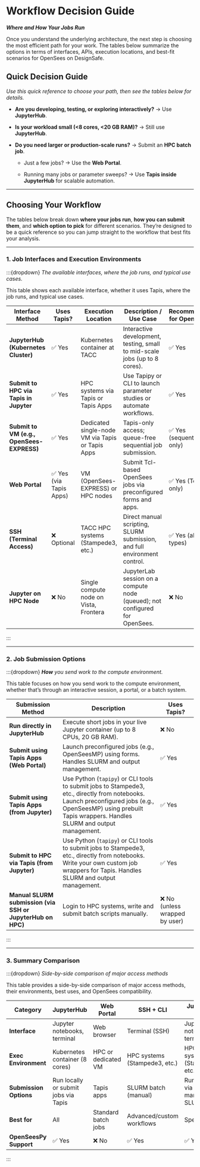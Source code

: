 # Workflow Decision Guide
***Where and How Your Jobs Run***

Once you understand the underlying architecture, the next step is choosing the most efficient path for your work. The tables below summarize the options in terms of interfaces, APIs, execution locations, and best-fit scenarios for OpenSees on DesignSafe.



## Quick Decision Guide

*Use this quick reference to choose your path, then see the tables below for details.*

* **Are you developing, testing, or exploring interactively?**
  → Use **JupyterHub**.

* **Is your workload small (<8 cores, <20 GB RAM)?**
  → Still use **JupyterHub**.

* **Do you need larger or production-scale runs?**
  → Submit an **HPC batch job**.

  * Just a few jobs?
    → Use the **Web Portal**.

  * Running many jobs or parameter sweeps?
    → Use **Tapis inside JupyterHub** for scalable automation.

---

## Choosing Your Workflow

The tables below break down **where your jobs run**, **how you can submit them**, and **which option to pick** for different scenarios. They’re designed to be a quick reference so you can jump straight to the workflow that best fits your analysis.

---

### 1. Job Interfaces and Execution Environments

:::{dropdown} *The available interfaces, where the job runs, and typical use cases.*

This table shows each available interface, whether it uses Tapis, where the job runs, and typical use cases.

| Interface Method                          | Uses Tapis?            | Execution Location                               | Description / Use Case                                                      | Recommended for OpenSees? |
| ----------------------------------------- | ---------------------- | ------------------------------------------------ | --------------------------------------------------------------------------- | ------------------------- |
| **JupyterHub (Kubernetes Cluster)**       | ✅ Yes                  | Kubernetes container at TACC                     | Interactive development, testing, small to mid-scale jobs (up to 8 cores).  | ✅ Yes                     |
| **Submit to HPC via Tapis in Jupyter**    | ✅ Yes                  | HPC systems via Tapis or Tapis Apps              | Use Tapipy or CLI to launch parameter studies or automate workflows.        | ✅ Yes                     |
| **Submit to VM (e.g., OpenSees-EXPRESS)** | ✅ Yes                  | Dedicated single-node VM via Tapis or Tapis Apps | Tapis-only access; queue-free sequential job submission.                    | ✅ Yes (sequential only)   |
| **Web Portal**                            | ✅ Yes (via Tapis Apps) | VM (OpenSees-EXPRESS) or HPC nodes               | Submit Tcl-based OpenSees jobs via preconfigured forms and apps.            | ✅ Yes (Tcl only)          |
| **SSH (Terminal Access)**                 | ❌ Optional             | TACC HPC systems (Stampede3, etc.)               | Direct manual scripting, SLURM submission, and full environment control.    | ✅ Yes (all types)         |
| **Jupyter on HPC Node**                   | ❌ No                   | Single compute node on Vista, Frontera           | JupyterLab session on a compute node (queued); not configured for OpenSees. | ❌ No                      |

:::

---

### 2. Job Submission Options

:::{dropdown} ***How** you send work to the compute environment.*

This table focuses on how you send work to the compute environment, whether that’s through an interactive session, a portal, or a batch system.

| Submission Method                          | Description                                                                                    | Uses Tapis?                   |
| ------------------------------------------ | ---------------------------------------------------------------------------------------------- | ----------------------------- |
| **Run directly in JupyterHub**             | Execute short jobs in your live Jupyter container (up to 8 CPUs, 20 GB RAM).                   | ❌ No                          |
| **Submit using Tapis Apps (Web Portal)**   | Launch preconfigured jobs (e.g., OpenSeesMP) using forms. Handles SLURM and output management. | ✅ Yes                         |
| **Submit using Tapis Apps (from Jupyter)**   | Use Python (`tapipy`) or CLI tools to submit jobs to Stampede3, etc., directly from notebooks. Launch preconfigured jobs (e.g., OpenSeesMP) using prebuilt Tapis wrappers. Handles SLURM and output management. | ✅ Yes                         |
| **Submit to HPC via Tapis (from Jupyter)** | Use Python (`tapipy`) or CLI tools to submit jobs to Stampede3, etc., directly from notebooks. Write your own custom job wrappers for Tapis. Handles SLURM and output management.| ✅ Yes                         |
| **Manual SLURM submission (via SSH or JupyterHub on HPC)**      | Login to HPC systems, write and submit batch scripts manually.                                 | ❌ No (unless wrapped by user) |


:::

---

### 3. Summary Comparison

:::{dropdown} *Side-by-side comparison of major access methods*

This table provides a side-by-side comparison of major access methods, their environments, best uses, and OpenSees compatibility.

| Category               | JupyterHub                     | Web Portal          | SSH + CLI                     | Jupyter on HPC                          |
| ---------------------- | ------------------------------ | ------------------- | ----------------------------- | --------------------------------------- |
| **Interface**          | Jupyter notebooks, terminal    | Web browser         | Terminal (SSH)                | Jupyter notebooks, terminal             |
| **Exec Environment**   | Kubernetes container (8 cores) | HPC or dedicated VM | HPC systems (Stampede3, etc.) | HPC systems (Stampede3, etc.)           |
| **Submission Options** | Run locally or submit jobs via Tapis       | Tapis apps          | SLURM batch (manual)          | Run locally, via Tapis, or manual SLURM |
| **Best for**           | All       | Standard batch jobs | Advanced/custom workflows     | Specilty jobs                              |
| **OpenSeesPy Support** | ✅ Yes                          | ❌ No                | ✅ Yes                         | ✅ Yes                                   |

:::

